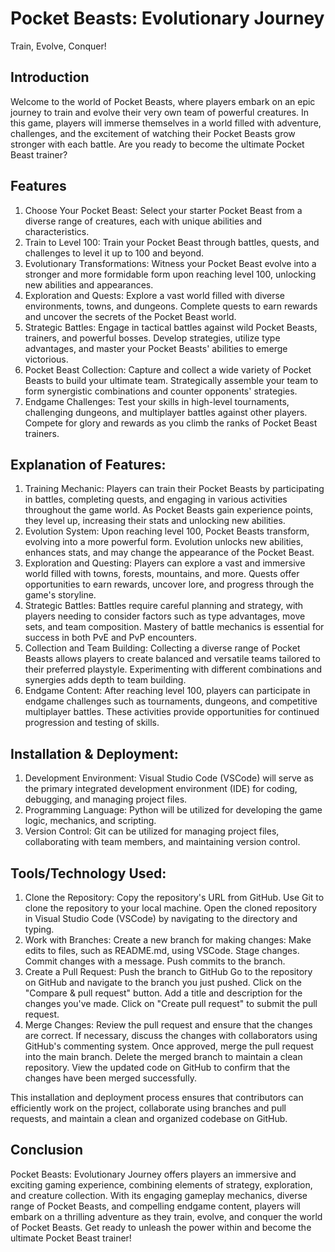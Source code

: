 # Pocket Beasts: Evolutionary Journey
 Train, Evolve, Conquer!
 
## Introduction
Welcome to the world of Pocket Beasts, where players embark on an epic journey to train and evolve their very own team of powerful creatures. In this game, players will immerse themselves in a world filled with adventure, challenges, and the excitement of watching their Pocket Beasts grow stronger with each battle. Are you ready to become the ultimate Pocket Beast trainer?

## Features
1. Choose Your Pocket Beast: Select your starter Pocket Beast from a diverse range of creatures, each with unique abilities and characteristics.
2. Train to Level 100: Train your Pocket Beast through battles, quests, and challenges to level it up to 100 and beyond.
3. Evolutionary Transformations: Witness your Pocket Beast evolve into a stronger and more formidable form upon reaching level 100, unlocking new abilities and appearances.
4. Exploration and Quests: Explore a vast world filled with diverse environments, towns, and dungeons. Complete quests to earn rewards and uncover the secrets of the Pocket Beast world.
5. Strategic Battles: Engage in tactical battles against wild Pocket Beasts, trainers, and powerful bosses. Develop strategies, utilize type advantages, and master your Pocket Beasts' abilities to emerge victorious.
6. Pocket Beast Collection: Capture and collect a wide variety of Pocket Beasts to build your ultimate team. Strategically assemble your team to form synergistic combinations and counter opponents' strategies.
7. Endgame Challenges: Test your skills in high-level tournaments, challenging dungeons, and multiplayer battles against other players. Compete for glory and rewards as you climb the ranks of Pocket Beast trainers.

## Explanation of Features:
1. Training Mechanic: Players can train their Pocket Beasts by participating in battles, completing quests, and engaging in various activities throughout the game world. As Pocket Beasts gain experience points, they level up, increasing their stats and unlocking new abilities.
2. Evolution System: Upon reaching level 100, Pocket Beasts transform, evolving into a more powerful form. Evolution unlocks new abilities, enhances stats, and may change the appearance of the Pocket Beast.
3. Exploration and Questing: Players can explore a vast and immersive world filled with towns, forests, mountains, and more. Quests offer opportunities to earn rewards, uncover lore, and progress through the game's storyline.
4. Strategic Battles: Battles require careful planning and strategy, with players needing to consider factors such as type advantages, move sets, and team composition. Mastery of battle mechanics is essential for success in both PvE and PvP encounters.
5. Collection and Team Building: Collecting a diverse range of Pocket Beasts allows players to create balanced and versatile teams tailored to their preferred playstyle. Experimenting with different combinations and synergies adds depth to team building.
6. Endgame Content: After reaching level 100, players can participate in endgame challenges such as tournaments, dungeons, and competitive multiplayer battles. These activities provide opportunities for continued progression and testing of skills.

## Installation & Deployment:
1. Development Environment: Visual Studio Code (VSCode) will serve as the primary integrated development environment (IDE) for coding, debugging, and managing project files.
2. Programming Language: Python will be utilized for developing the game logic, mechanics, and scripting.
3. Version Control: Git can be utilized for managing project files, collaborating with team members, and maintaining version control.


## Tools/Technology Used:
1. Clone the Repository:
   Copy the repository's URL from GitHub.
   Use Git to clone the repository to your local machine.
   Open the cloned repository in Visual Studio Code (VSCode) by navigating to the directory and typing.
2. Work with Branches:
   Create a new branch for making changes:
   Make edits to files, such as README.md, using VSCode.
   Stage changes.
   Commit changes with a message.
   Push commits to the branch.
3. Create a Pull Request:
   Push the branch to GitHub
   Go to the repository on GitHub and navigate to the branch you just pushed.
   Click on the "Compare & pull request" button.
   Add a title and description for the changes you've made.
   Click on "Create pull request" to submit the pull request.
4. Merge Changes:
   Review the pull request and ensure that the changes are correct.
   If necessary, discuss the changes with collaborators using GitHub's commenting system.
   Once approved, merge the pull request into the main branch.
   Delete the merged branch to maintain a clean repository.
   View the updated code on GitHub to confirm that the changes have been merged successfully.

This installation and deployment process ensures that contributors can efficiently work on the project, collaborate using branches and pull requests, and maintain a clean and organized codebase on GitHub.

## Conclusion
Pocket Beasts: Evolutionary Journey offers players an immersive and exciting gaming experience, combining elements of strategy, exploration, and creature collection. With its engaging gameplay mechanics, diverse range of Pocket Beasts, and compelling endgame content, players will embark on a thrilling adventure as they train, evolve, and conquer the world of Pocket Beasts. Get ready to unleash the power within and become the ultimate Pocket Beast trainer!
